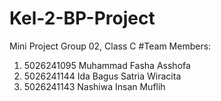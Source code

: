 # Kel-2-BP-Project
Mini Project
Group 02, Class C
#Team Members:
1. 5026241095 Muhammad Fasha Asshofa
2. 5026241144 Ida Bagus Satria Wiracita
3. 5026241143 Nashiwa Insan Muflih
